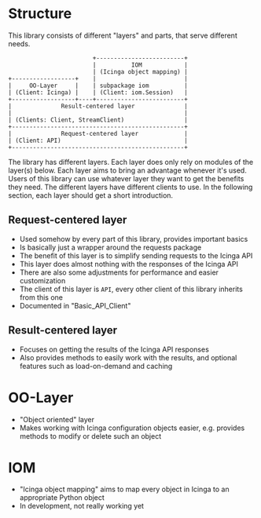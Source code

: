 # Structure
This library consists of different "layers" and parts, that serve different needs.

```text
                        +-------------------------+
                        |          IOM            |
                        | (Icinga object mapping) |
+------------------+    |                         |
|     OO-Layer     |    | subpackage iom          |
| (Client: Icinga) |    | (Client: iom.Session)   |
+------------------+----+-------------------------+
|              Result-centered layer              |
|                                                 |
| (Clients: Client, StreamClient)                 |
+-------------------------------------------------+
|              Request-centered layer             |
| (Client: API)                                   |
+-------------------------------------------------+
```

The library has different layers. Each layer does only rely on modules of the layer(s) below.
Each layer aims to bring an advantage whenever it's used. Users of this library can use whatever layer they want to
get the benefits they need. The different layers have different clients to use.
In the following section, each layer should get a short introduction.

## Request-centered layer
- Used somehow by every part of this library, provides important basics
- Is basically just a wrapper around the requests package
- The benefit of this layer is to simplify sending requests to the Icinga API
- This layer does almost nothing with the responses of the Icinga API
- There are also some adjustments for performance and easier customization
- The client of this layer is `API`, every other client of this library inherits from this one
- Documented in "Basic_API_Client"

## Result-centered layer
- Focuses on getting the results of the Icinga API responses
- Also provides methods to easily work with the results, and optional features such as load-on-demand and caching

# OO-Layer
- "Object oriented" layer
- Makes working with Icinga configuration objects easier, e.g. provides methods to modify or delete such an object

# IOM
- "Icinga object mapping" aims to map every object in Icinga to an appropriate Python object
- In development, not really working yet